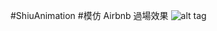 #ShiuAnimation
#模仿 Airbnb 過場效果
![alt tag](https://www.dropbox.com/s/igcsctm5pcwsh74/ShiuSelect.gif) 
